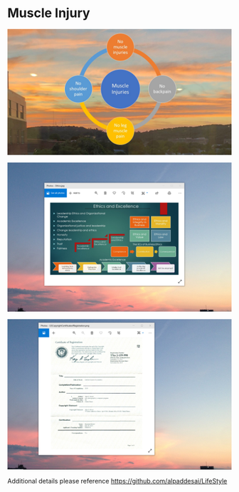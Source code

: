 # Muscle Injury

![image](MuscleInjuries.jpg)

![image](EthicsandExcellence.png)

![image](USCopyrightCertificate.png)

Additional details please reference https://github.com/alpaddesai/LifeStyle
